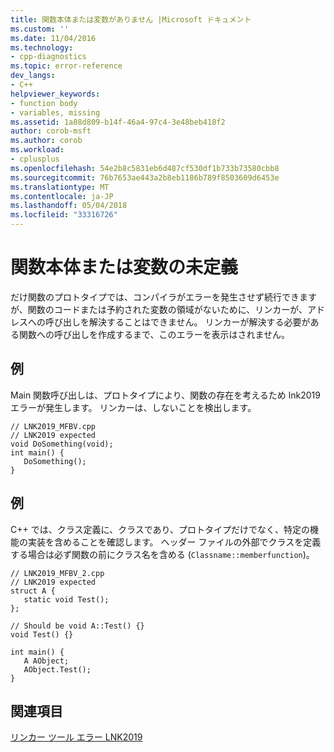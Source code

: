 ```yaml
---
title: 関数本体または変数がありません |Microsoft ドキュメント
ms.custom: ''
ms.date: 11/04/2016
ms.technology:
- cpp-diagnostics
ms.topic: error-reference
dev_langs:
- C++
helpviewer_keywords:
- function body
- variables, missing
ms.assetid: 1a88d809-b14f-46a4-97c4-3e48beb418f2
author: corob-msft
ms.author: corob
ms.workload:
- cplusplus
ms.openlocfilehash: 54e2b8c5831eb6d487cf530df1b733b73580cbb8
ms.sourcegitcommit: 76b7653ae443a2b8eb1186b789f8503609d6453e
ms.translationtype: MT
ms.contentlocale: ja-JP
ms.lasthandoff: 05/04/2018
ms.locfileid: "33316726"
---
```

# <a name="missing-function-body-or-variable"></a>関数本体または変数の未定義
だけ関数のプロトタイプでは、コンパイラがエラーを発生させず続行できますが、関数のコードまたは予約された変数の領域がないために、リンカーが、アドレスへの呼び出しを解決することはできません。 リンカーが解決する必要がある関数への呼び出しを作成するまで、このエラーを表示はされません。  
  
## <a name="example"></a>例  
 Main 関数呼び出しは、プロトタイプにより、関数の存在を考えるため lnk2019 エラーが発生します。  リンカーは、しないことを検出します。  
  
```  
// LNK2019_MFBV.cpp  
// LNK2019 expected  
void DoSomething(void);  
int main() {  
   DoSomething();  
}  
```  
  
## <a name="example"></a>例  
 C++ では、クラス定義に、クラスであり、プロトタイプだけでなく、特定の機能の実装を含めることを確認します。 ヘッダー ファイルの外部でクラスを定義する場合は必ず関数の前にクラス名を含める (`Classname::memberfunction`)。  
  
```  
// LNK2019_MFBV_2.cpp  
// LNK2019 expected  
struct A {  
   static void Test();  
};  
  
// Should be void A::Test() {}  
void Test() {}  
  
int main() {  
   A AObject;  
   AObject.Test();  
}  
```  
  
## <a name="see-also"></a>関連項目  
 [リンカー ツール エラー LNK2019](../../error-messages/tool-errors/linker-tools-error-lnk2019.md)